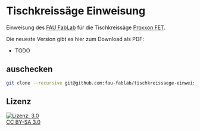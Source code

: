 Tischkreissäge Einweisung
=========================

Einweisung des [FAU FabLab](https://fablab.fau.de) für die Tischkreissäge [Proxxon FET](https://www.proxxon.com/de/micromot/27070.php).

Die neueste Version gibt es hier zum Download als PDF:
* TODO

auschecken
----------

```bash
git clone --recursive git@github.com:fau-fablab/tischkreissaege-einweisung.git
```

Lizenz
------

[![Lizenz: 3.0](https://licensebuttons.net/l/by-sa/3.0/de/88x31.png)</br>CC BY-SA 3.0](https://creativecommons.org/licenses/by-sa/3.0/)
